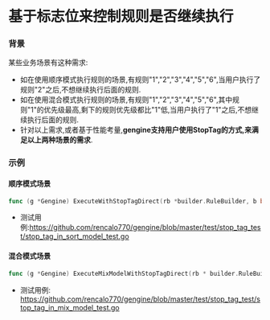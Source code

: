 # 基于标志位来控制规则是否继续执行

### 背景
某些业务场景有这种需求: <br/>
- 如在使用顺序模式执行规则的场景,有规则"1","2","3","4","5","6",当用户执行了规则"2"之后,不想继续执行后面的规则.<br/>
- 如在使用混合模式执行规则的场景,有规则"1","2","3","4","5","6",其中规则"1"的优先级最高,剩下的规则优先级都比"1"低,当用户执行了"1"之后,不想继续执行后面的规则.<br/>
- 针对以上需求,或者基于性能考量,**gengine支持用户使用StopTag的方式,来满足以上两种场景的需求**.

### 示例

#### 顺序模式场景
```go
func (g *Gengine) ExecuteWithStopTagDirect(rb *builder.RuleBuilder, b bool, sTag *Stag) error
```
- 测试用例:https://github.com/rencalo770/gengine/blob/master/test/stop_tag_test/stop_tag_in_sort_model_test.go


#### 混合模式场景
```go 
func (g *Gengine) ExecuteMixModelWithStopTagDirect(rb * builder.RuleBuilder, sTag *Stag)
```

- 测试用例: https://github.com/rencalo770/gengine/blob/master/test/stop_tag_test/stop_tag_in_mix_model_test.go
